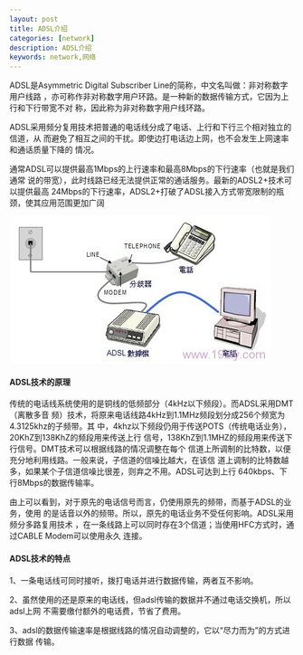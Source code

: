 ```yaml
---
layout: post
title: ADSL介绍
categories: [network]
description: ADSL介绍
keywords: network,网络
---
```


ADSL是Asymmetric Digital Subscriber Line的简称，中文名叫做：非对称数字用户线路 ，亦可称作非对称数字用户环路。是一种新的数据传输方式，它因为上行和下行带宽不对 称，因此称为非对称数字用户线环路。

ADSL采用频分复用技术把普通的电话线分成了电话、上行和下行三个相对独立的信道，从
而避免了相互之间的干扰。即使边打电话边上网，也不会发生上网速率和通话质量下降的
情况。

通常ADSL可以提供最高1Mbps的上行速率和最高8Mbps的下行速率（也就是我们通常
说的带宽），此时线路已经无法提供正常的通话服务。最新的ADSL2+技术可以提供最高
24Mbps的下行速率，ADSL2+打破了ADSL接入方式带宽限制的瓶颈，使其应用范围更加广阔





![img](/images/posts/2022-12-15-ADSL-network/v2-b0dc9698ddc39b6da9e5506fdfd3a886_720w.jpeg)





#### ADSL技术的原理

传统的电话线系统使用的是铜线的低频部分（4kHz以下频段）。而ADSL采用DMT（离散多音
频）技术，将原来电话线路4kHz到1.1MHz频段划分成256个频宽为4.3125khz的子频带。其
中，4khz以下频段仍用于传送POTS（传统电话业务），20KhZ到138KhZ的频段用来传送上行
信号，138KhZ到1.1MHZ的频段用来传送下行信号。DMT技术可以根据线路的情况调整在每个
信道上所调制的比特数，以便充分地利用线路。一般来说，子信道的信噪比越大，在该信
道上调制的比特数越多，如果某个子信道信噪比很差，则弃之不用。ADSL可达到上行
640kbps、下行8Mbps的数据传输率。

由上可以看到，对于原先的电话信号而言，仍使用原先的频带，而基于ADSL的业务，使用
的是话音以外的频带。所以，原先的电话业务不受任何影响。ADSL采用频分多路复用技术
，在一条线路上可以同时存在3个信道；当使用HFC方式时，通过CABLE Modem可以使用永久
连接。

#### ADSL技术的特点

1、一条电话线可同时接听，拨打电话并进行数据传输，两者互不影响。

2、虽然使用的还是原来的电话线，但adsl传输的数据并不通过电话交换机，所以adsl上网
不需要缴付额外的电话费，节省了费用。

3、adsl的数据传输速率是根据线路的情况自动调整的，它以“尽力而为”的方式进行数据
传输。









